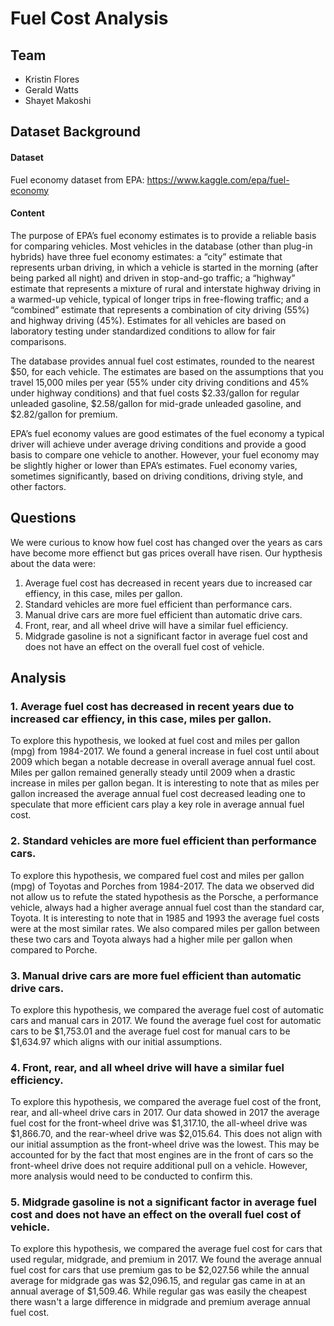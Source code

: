 # Fuel Cost Analysis

## Team

- Kristin Flores
- Gerald Watts
- Shayet Makoshi

## Dataset Background

#### Dataset

Fuel economy dataset from EPA: https://www.kaggle.com/epa/fuel-economy

#### Content

The purpose of EPA’s fuel economy estimates is to provide a reliable basis for comparing vehicles. Most vehicles in the database (other than plug-in hybrids) have three fuel economy estimates: a “city” estimate that represents urban driving, in which a vehicle is started in the morning (after being parked all night) and driven in stop-and-go traffic; a “highway” estimate that represents a mixture of rural and interstate highway driving in a warmed-up vehicle, typical of longer trips in free-flowing traffic; and a “combined” estimate that represents a combination of city driving (55%) and highway driving (45%). Estimates for all vehicles are based on laboratory testing under standardized conditions to allow for fair comparisons.

The database provides annual fuel cost estimates, rounded to the nearest $50, for each vehicle. The estimates are based on the assumptions that you travel 15,000 miles per year (55% under city driving conditions and 45% under highway conditions) and that fuel costs $2.33/gallon for regular unleaded gasoline, $2.58/gallon for mid-grade unleaded gasoline, and $2.82/gallon for premium.

EPA’s fuel economy values are good estimates of the fuel economy a typical driver will achieve under average driving conditions and provide a good basis to compare one vehicle to another. However, your fuel economy may be slightly higher or lower than EPA’s estimates. Fuel economy varies, sometimes significantly, based on driving conditions, driving style, and other factors.

## Questions

We were curious to know how fuel cost has changed over the years as cars have become more effienct but gas prices overall have risen. Our hypthesis about the data were:

1. Average fuel cost has decreased in recent years due to increased car effiency, in this case, miles per gallon. 
2. Standard vehicles are more fuel efficient than performance cars. 
3. Manual drive cars are more fuel efficient than automatic drive cars. 
4. Front, rear, and all wheel drive will have a similar fuel efficiency. 
5. Midgrade gasoline is not a significant factor in average fuel cost and does not have an effect on the overall fuel cost of vehicle. 

## Analysis

### 1. Average fuel cost has decreased in recent years due to increased car effiency, in this case, miles per gallon.  

To explore this hypothesis, we looked at fuel cost and miles per gallon (mpg)  from 1984-2017. We found a general increase in fuel cost until about 2009 which began a notable decrease in overall average annual fuel cost. Miles per gallon remained generally steady until 2009 when a drastic increase in miles per gallon began. It is interesting to note that as miles per gallon increased the average annual fuel cost decreased leading one to speculate that more efficient cars play a key role in average annual fuel cost. 

### 2. Standard vehicles are more fuel efficient than performance cars. 

To explore this hypothesis, we compared fuel cost and miles per gallon (mpg) of Toyotas and Porches from 1984-2017. The data we observed did not allow us to refute the stated hypothesis as the Porsche, a performance vehicle, always had a higher average annual fuel cost than the standard car, Toyota. It is interesting to note that in 1985 and 1993 the average fuel costs were at the most similar rates. We also compared miles per gallon between these two cars and Toyota always had a higher mile per gallon when compared to Porche. 

### 3. Manual drive cars are more fuel efficient than automatic drive cars. 

To explore this hypothesis, we compared the average fuel cost of automatic cars and manual cars in 2017. We found the average fuel cost for automatic cars to be $1,753.01 and the average fuel cost for manual cars to be $1,634.97 which aligns with our initial assumptions.

### 4. Front, rear, and all wheel drive will have a similar fuel efficiency. 

To explore this hypothesis, we compared the average fuel cost of the front, rear, and all-wheel drive cars in 2017. Our data showed in 2017 the average fuel cost for the front-wheel drive was $1,317.10, the all-wheel drive was $1,866.70, and the rear-wheel drive was $2,015.64. This does not align with our initial assumption as the front-wheel drive was the lowest. This may be accounted for by the fact that most engines are in the front of cars so the front-wheel drive does not require additional pull on a vehicle. However, more analysis would need to be conducted to confirm this. 

### 5. Midgrade gasoline is not a significant factor in average fuel cost and does not have an effect on the overall fuel cost of vehicle. 

To explore this hypothesis, we compared the average fuel cost for cars that used regular, midgrade, and premium in 2017. We found the average annual fuel cost for cars that use premium gas to be $2,027.56 while the annual average for midgrade gas was $2,096.15, and regular gas came in at an annual average of $1,509.46. While regular gas was easily the cheapest there wasn't a large difference in midgrade and premium average annual fuel cost. 
